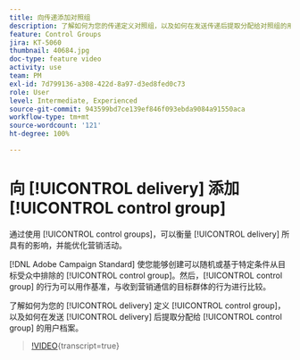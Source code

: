 ```yaml
---
title: 向传递添加对照组
description: 了解如何为您的传递定义对照组，以及如何在发送传递后提取分配给对照组的用户档案。
feature: Control Groups
jira: KT-5060
thumbnail: 40684.jpg
doc-type: feature video
activity: use
team: PM
exl-id: 7d799136-a308-422d-8a97-d3ed8fed0c73
role: User
level: Intermediate, Experienced
source-git-commit: 943599bd7ce139ef846f093ebda9084a91550aca
workflow-type: tm+mt
source-wordcount: '121'
ht-degree: 100%

---
```


# 向 [!UICONTROL delivery] 添加 [!UICONTROL control group]

通过使用 [!UICONTROL control groups]，可以衡量 [!UICONTROL delivery] 所具有的影响，并能优化营销活动。

[!DNL Adobe Campaign Standard] 使您能够创建可以随机或基于特定条件从目标受众中排除的 [!UICONTROL control group]。然后，[!UICONTROL control group] 的行为可以用作基准，与收到营销通信的目标群体的行为进行比较。

了解如何为您的 [!UICONTROL delivery] 定义 [!UICONTROL control group]，以及如何在发送 [!UICONTROL delivery] 后提取分配给 [!UICONTROL control group] 的用户档案。

>[!VIDEO](https://video.tv.adobe.com/v/328537?learn=on&captions=chi_hans){transcript=true}
